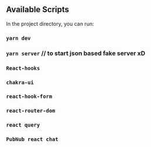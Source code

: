 ## Available Scripts

In the project directory, you can run:

### `yarn dev`

### `yarn server` // to start json based fake server xD

### `React-hooks`

### `chakra-ui`

### `react-hook-form`

### `react-router-dom`

### `react query`

### `PubNub react chat`
